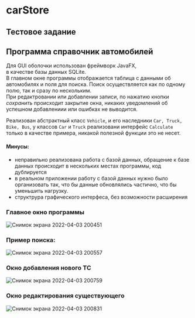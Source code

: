 # carStore
## Тестовое задание  
## Программа справочник автомобилей  
Для GUI оболочки использован фреймворк JavaFX,  
в качестве базы данных SQLite.  
В главном окне программы отображается таблица с данными об автомобилях и поля для поиска. Поиск осуществляется как по одному полю, так и сразу по нескольким.  
При редактровании или добавлении записи, по нажатию кнопки _сохранить_ происходит закрытие окна, никаких уведомлений об успешном добавлениии или ошибках не выводится.  
  
  Реализован абстрактный класс `Vehicle`, и его наследники `Car, Truck, Bike, Bus`, у классов `Car` и `Truck` реализовани интерфейс `Calculate` только в качестве примера, никакой полезной функции это не несет.  
  #### Минусы:  
  - неправильно реализована работа с базой данных, обращение к базе данных происходит в нескольких местах программы, код дублируется  
  - в реальном приложении работу с базой данных нужно было организовать так, что бы данные обновлялись частично, что бы уменьшить нагрузку.
  - структрура графического интерфеса, без возможности расширения  
### Главное окно программы
![Снимок экрана 2022-04-03 200451](https://user-images.githubusercontent.com/48630545/161443280-27294cfe-b0b0-4c4e-ab4e-bd33e0f8bbda.png)  
### Пример поиска:  
![Снимок экрана 2022-04-03 200557](https://user-images.githubusercontent.com/48630545/161443415-bbd8189c-8387-4b05-9cea-3840c3257a87.png)  
### Окно добавления нового ТС  
![Снимок экрана 2022-04-03 200759](https://user-images.githubusercontent.com/48630545/161443426-2934c70c-f1f8-48a5-9fb4-7203a672979d.png)  
### Окно редактирования существующего  
![Снимок экрана 2022-04-03 200831](https://user-images.githubusercontent.com/48630545/161443439-575b5f2e-beec-4d85-9925-15287180448a.png)  
